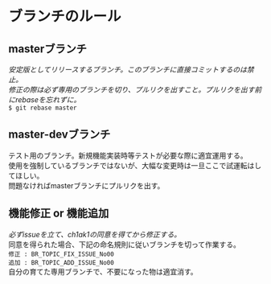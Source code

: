 # ブランチのルール

## masterブランチ
*安定版としてリリースするブランチ。このブランチに直接コミットするのは禁止。*  
*修正の際は必ず専用のブランチを切り、プルリクを出すこと。プルリクを出す前にrebaseを忘れずに。*   
```$ git rebase master```

## master-devブランチ
テスト用のブランチ。新規機能実装時等テストが必要な際に適宜運用する。  
使用を強制しているブランチではないが、大幅な変更時は一旦ここで試運転はしてほしい。  
問題なければmasterブランチにプルリクを出す。  

## 機能修正 or 機能追加
*必ずissueを立て、ch1ak1の同意を得てから修正する。*  
同意を得られた場合、下記の命名規則に従いブランチを切って作業する。   
```修正 : BR_TOPIC_FIX_ISSUE_No00```  
```追加 : BR_TOPIC_ADD_ISSUE_No00```  
自分の育てた専用ブランチで、不要になった物は適宜消す。  
